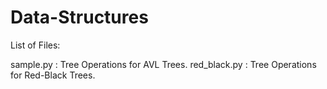# Data-Structures
List of Files:

sample.py    : Tree Operations for AVL Trees.
red_black.py : Tree Operations for Red-Black Trees.
